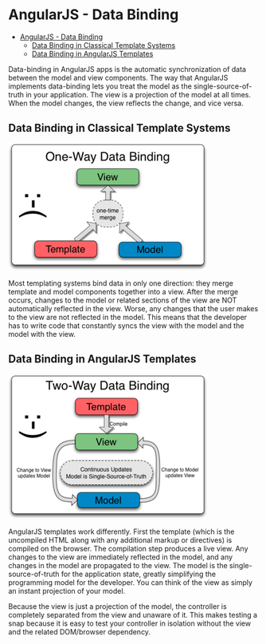 # AngularJS - Data Binding

- [AngularJS - Data Binding](#angularjs---data-binding)
  - [Data Binding in Classical Template Systems](#data-binding-in-classical-template-systems)
  - [Data Binding in AngularJS Templates](#data-binding-in-angularjs-templates)

Data-binding in AngularJS apps is the automatic synchronization of data between the model and view components. The way that AngularJS implements data-binding lets you treat the model as the single-source-of-truth in your application. The view is a projection of the model at all times. When the model changes, the view reflects the change, and vice versa.

## Data Binding in Classical Template Systems

![One way data binding](./resource/one-way-data-binding.png)

Most templating systems bind data in only one direction: they merge template and model components together into a view. After the merge occurs, changes to the model or related sections of the view are NOT automatically reflected in the view. Worse, any changes that the user makes to the view are not reflected in the model. This means that the developer has to write code that constantly syncs the view with the model and the model with the view.

## Data Binding in AngularJS Templates

![Two way data binding](./resource/two-way-data-binding.png)

AngularJS templates work differently. First the template (which is the uncompiled HTML along with any additional markup or directives) is compiled on the browser. The compilation step produces a live view. Any changes to the view are immediately reflected in the model, and any changes in the model are propagated to the view. The model is the single-source-of-truth for the application state, greatly simplifying the programming model for the developer. You can think of the view as simply an instant projection of your model.

Because the view is just a projection of the model, the controller is completely separated from the view and unaware of it. This makes testing a snap because it is easy to test your controller in isolation without the view and the related DOM/browser dependency.
